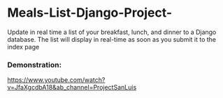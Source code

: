 # Meals-List-Django-Project-
Update in real time a list of your breakfast, lunch, and dinner to a Django database. The list will display in real-time as soon as you submit it to the index page

### Demonstration: 
https://www.youtube.com/watch?v=JfaXgcdbA18&ab_channel=ProjectSanLuis
